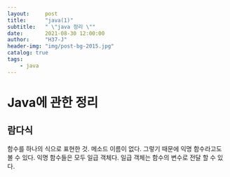 ```yaml
---
layout:     post
title:      "java(1)"
subtitle:   " \"java 정리 \""
date:       2021-08-30 12:00:00
author:     "H37-J"
header-img: "img/post-bg-2015.jpg"
catalog: true
tags:
    - java
---
```


# Java에 관한 정리

## 람다식
함수를 하나의 식으로 표현한 것. 메소드 이름이 없다. 그렇기 때문에 익명 함수라고도 볼 수 있다.
익명 함수들은 모두 일급 객체다. 일급 객체는 함수의 변수로 전달 할 수 있다.





